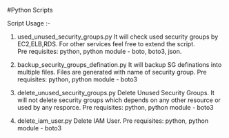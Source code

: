 #Python Scripts

Script Usage :- 

1) used_unused_security_groups.py
It will check used security groups by EC2,ELB,RDS. For other services feel free to extend the script.   
Pre requisites: python, python module - boto, boto3, json. 

2) backup_security_groups_defination.py
It will backup SG definations into multiple files. Files are generated with name of security group. 
Pre requisites: python, python module - boto3

3) delete_unused_security_groups.py
Delete Unused Security Groups. It will not delete security groups which depends on any other resource or used by any resporce. 
Pre requisites: python, python module - boto3

4) delete_iam_user.py 
Delete IAM User. 
Pre requisites: python, python module - boto3